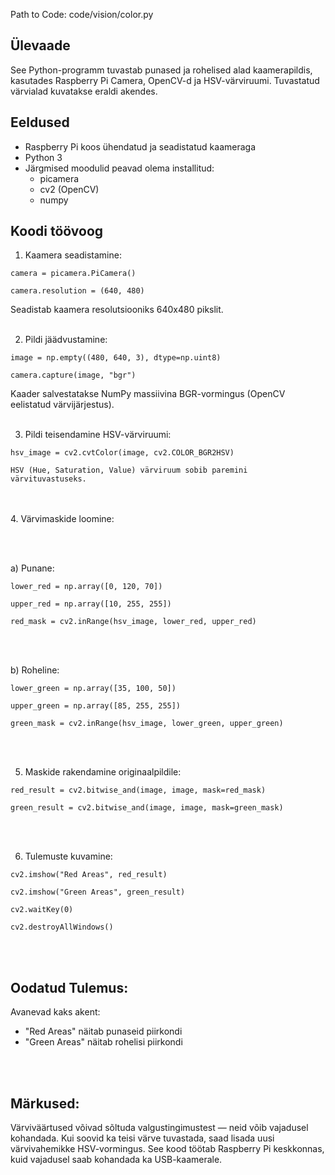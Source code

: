Path to Code: code/vision/color.py 

## Ülevaade 
See Python-programm tuvastab punased ja rohelised alad kaamerapildis, kasutades Raspberry Pi Camera, OpenCV-d ja HSV-värviruumi. Tuvastatud värvialad kuvatakse eraldi akendes. 


## Eeldused

- Raspberry Pi koos ühendatud ja seadistatud kaameraga
- Python 3 
- Järgmised moodulid peavad olema installitud: 
  -  picamera 
  - cv2 (OpenCV) 
  - numpy 

## Koodi töövoog 

1. Kaamera seadistamine: 

`camera = picamera.PiCamera()`

`camera.resolution = (640, 480)`


Seadistab kaamera resolutsiooniks 640x480 pikslit. 
<br/><br/>


2. Pildi jäädvustamine: 

`image = np.empty((480, 640, 3), dtype=np.uint8)`

`camera.capture(image, "bgr")`


Kaader salvestatakse NumPy massiivina BGR-vormingus (OpenCV eelistatud värvijärjestus). 
<br/><br/>


3. Pildi teisendamine HSV-värviruumi: 

`hsv_image = cv2.cvtColor(image, cv2.COLOR_BGR2HSV)`

`HSV (Hue, Saturation, Value) värviruum sobib paremini värvituvastuseks.`

<br/><br/>
4. Värvimaskide loomine:

<br/><br/>

a) Punane: 

`lower_red = np.array([0, 120, 70])`

`upper_red = np.array([10, 255, 255])`

`red_mask = cv2.inRange(hsv_image, lower_red, upper_red)`

<br/><br/>

b) Roheline: 

`lower_green = np.array([35, 100, 50])`

`upper_green = np.array([85, 255, 255])`

`green_mask = cv2.inRange(hsv_image, lower_green, upper_green)`
 
<br/><br/>

5. Maskide rakendamine originaalpildile: 

`red_result = cv2.bitwise_and(image, image, mask=red_mask)`

`green_result = cv2.bitwise_and(image, image, mask=green_mask)`

<br/><br/>

6. Tulemuste kuvamine: 

`cv2.imshow("Red Areas", red_result)`

`cv2.imshow("Green Areas", green_result)`

`cv2.waitKey(0)`

`cv2.destroyAllWindows()`

<br/><br/>
## Oodatud Tulemus:
Avanevad kaks akent: 
- "Red Areas" näitab punaseid piirkondi 
- "Green Areas" näitab rohelisi piirkondi 

<br/><br/>
## Märkused:

Värviväärtused võivad sõltuda valgustingimustest — neid võib vajadusel kohandada. 
Kui soovid ka teisi värve tuvastada, saad lisada uusi värvivahemikke HSV-vormingus. 
See kood töötab Raspberry Pi keskkonnas, kuid vajadusel saab kohandada ka USB-kaamerale. 
